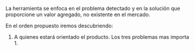 La herramienta se enfoca en el problema detectado y en la solución que proporcione un valor agregado, no existente en el mercado.

En el orden propuesto iremos descubriendo:

1. A quienes estará orientado el producto. Los tres problemas mas importa
	1.
